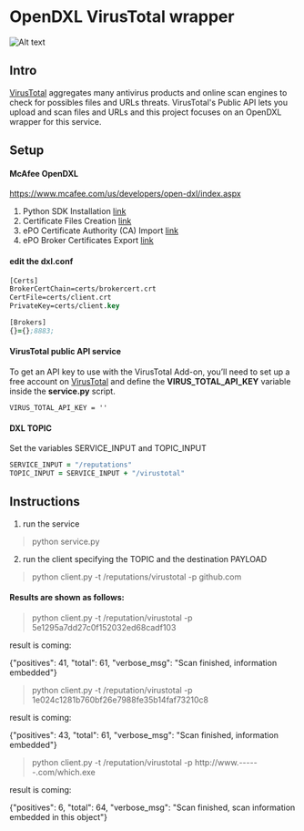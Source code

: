 # OpenDXL VirusTotal wrapper 

![Alt text](https://cloud.githubusercontent.com/assets/24607076/24403798/665814c0-13b6-11e7-8e41-57137cd27ffd.png "Structure")

## Intro
[VirusTotal](https://www.virustotal.com) aggregates many antivirus products and online scan engines to check for possibles files and URLs threats.
VirusTotal's Public API lets you upload and scan files and URLs and this project focuses on an OpenDXL wrapper for this service.

## Setup

#### McAfee OpenDXL

https://www.mcafee.com/us/developers/open-dxl/index.aspx

1. Python SDK Installation [link](https://opendxl.github.io/opendxl-client-python/pydoc/installation.html)
2. Certificate Files Creation [link](https://opendxl.github.io/opendxl-client-python/pydoc/certcreation.html)
3. ePO Certificate Authority (CA) Import [link](https://opendxl.github.io/opendxl-client-python/pydoc/epocaimport.html)
4. ePO Broker Certificates Export  [link](https://opendxl.github.io/opendxl-client-python/pydoc/epobrokercertsexport.html)

#### edit the dxl.conf
```clj
[Certs]
BrokerCertChain=certs/brokercert.crt
CertFile=certs/client.crt
PrivateKey=certs/client.key

[Brokers]
{}={};8883;
```
#### VirusTotal public API service

To get an API key to use with the VirusTotal Add-on, you’ll need to set up a free account on [VirusTotal](https://www.virustotal.com) and define the **VIRUS_TOTAL_API_KEY** variable inside the **service.py** script.

```
VIRUS_TOTAL_API_KEY = ''
```
#### DXL TOPIC
Set the variables SERVICE_INPUT and TOPIC_INPUT
```clj
SERVICE_INPUT = "/reputations"
TOPIC_INPUT = SERVICE_INPUT + "/virustotal"
```
  
## Instructions
 
1.  run the service
 
>python service.py


2.  run the client specifying the TOPIC and the destination PAYLOAD

>python client.py -t /reputations/virustotal -p github.com

#### Results are shown as follows:

>python client.py -t /reputation/virustotal -p 5e1295a7dd27c0f152032ed68cadf103

result is coming:

{"positives": 41, "total": 61, "verbose_msg": "Scan finished, information embedded"}

>python client.py -t /reputation/virustotal -p 1e024c1281b760bf26e7988fe35b14faf73210c8

result is coming:

{"positives": 43, "total": 61, "verbose_msg": "Scan finished, information embedded"}

>python client.py -t /reputation/virustotal -p http://www.------.com/which.exe

result is coming:

{"positives": 6, "total": 64, "verbose_msg": "Scan finished, scan information embedded in this object"}


